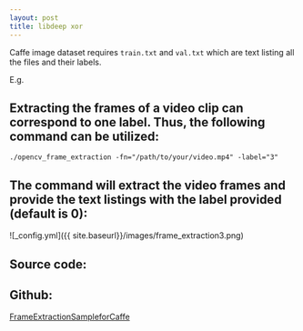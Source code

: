 ```yaml
---
layout: post
title: libdeep xor
---
```




Caffe image dataset requires `train.txt` and `val.txt` which are text listing all the files and their labels.

E.g.

<code data-gist-id="b72ef6456438fc48f7b8"></code> 

## Extracting the frames of a video clip can correspond to one label. Thus, the following command can be utilized: 

    ./opencv_frame_extraction -fn="/path/to/your/video.mp4" -label="3"

## The command will extract the video frames and provide the text listings with the label provided (default is 0): 

![_config.yml]({{ site.baseurl}}/images/frame_extraction3.png)

## Source code:

<code data-gist-id="e2636d0fdddac14061da"></code>

## Github:

[FrameExtractionSampleforCaffe](https://github.com/melvincabatuan/FrameExtractionSampleforCaffe)
